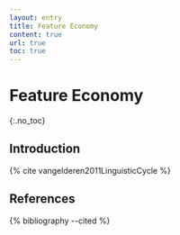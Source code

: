 ```yaml
---
layout: entry
title: Feature Economy
content: true
url: true
toc: true
---
```


# Feature Economy
{:.no_toc}

## Introduction

{% cite vangelderen2011LinguisticCycle %}

## References

{% bibliography --cited %}